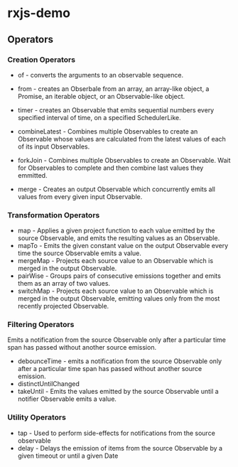 # rxjs-demo

## Operators
### Creation Operators
- of -  converts the arguments to an observable sequence.
- from - creates an Obserbale from an array, an array-like object, a Promise, an iterable object, or an Observable-like object.
- timer - creates an Observable that emits sequential numbers every specified interval of time, on a specified SchedulerLike.

- combineLatest - Combines multiple Observables to create an Observable whose values are calculated from the latest values of each of its input Observables.
- forkJoin - Combines multiple Observables to create an Observable. Wait for Observables to complete and then combine last values they emmitted.
- merge - Creates an output Observable which concurrently emits all values from every given input Observable.

### Transformation Operators
- map - Applies a given project function to each value emitted by the source Observable, and emits the resulting values as an Observable.
- mapTo - Emits the given constant value on the output Observable every time the source Observable emits a value.
- mergeMap - Projects each source value to an Observable which is merged in the output Observable.
- pairWise - Groups pairs of consecutive emissions together and emits them as an array of two values.
- switchMap - Projects each source value to an Observable which is merged in the output Observable, emitting values only from the most recently projected Observable.

### Filtering Operators
Emits a notification from the source Observable only after a particular time span has passed without another source emission.
- debounceTime - emits a notification from the source Observable only after a particular time span has passed without another source emission.
- distinctUntilChanged
- takeUntil - Emits the values emitted by the source Observable until a notifier Observable emits a value.

### Utility Operators
- tap - Used to perform side-effects for notifications from the source observable
- delay - Delays the emission of items from the source Observable by a given timeout or until a given Date
